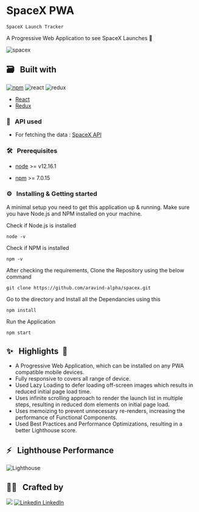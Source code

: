 # SpaceX PWA

`SpaceX Launch Tracker`

A Progressive Web Application to see SpaceX Launches 🚀

![spacex](https://github.com/aravind-alpha/spacex/blob/main/screenshots/Screenshot.png)

## 🗃 &nbsp; Built with

[![npm](https://img.shields.io/npm/v/npm.svg?style=flat-square)](https://www.npmjs.com/package/npm)
![react](https://img.shields.io/badge/frontend-react-61dafb?style=flat&logo=React)
![redux](https://img.shields.io/badge/state-redux-%23DB7093?style=flat&logo=redux)

- [React](https://reactjs.org/)
- [Redux](https://redux.js.org/)

### 🧲 &nbsp; API used

- For fetching the data : [SpaceX API](https://github.com/r-spacex/SpaceX-API)

### 🛠 &nbsp; Prerequisites

- [node](https://nodejs.org/en/) >= v12.16.1

- [npm](https://www.npmjs.com/get-npm) >= 7.0.15

### ⚙️ &nbsp; Installing & Getting started

A minimal setup you need to get this application up & running.
Make sure you have Node.js and NPM installed on your machine. 

Check if Node.js is installed
```shell
node -v
```

Check if NPM is installed
```shell
npm -v
```

After checking the requirements, Clone the Repository using the below command
```shell
git clone https://github.com/aravind-alpha/spacex.git
```

Go to the directory and Install all the Dependancies using this
```shell
npm install
```

Run the Application 
```shell
npm start
```

## ✨ &nbsp; Highlights &nbsp;🎯

- A Progressive Web Application, which can be installed on any PWA compatible mobile devices. 
- Fully responsive to covers all range of device.
- Used Lazy Loading to defer loading off-screen images which results in reduced initial page load time.
- Uses infinite scrolling approach to render the launch list in multiple steps, resulting in reduced dom elements on initial page load.
- Uses memoizing to prevent unnecessary re-renders, increasing the performance of Functional Components.
- Used Best Practices and Performance Optimizations, resulting in a better Lighthouse score.

## ⚡️ &nbsp; Lighthouse Performance

![Lighthouse](https://github.com/aravind-alpha/spacex/blob/main/screenshots/Performance.png)

## 👨‍🍳 &nbsp; Crafted by

[![](https://github.com/aravind-alpha.png?size=50)](https://github.com/aravind-alpha)
[![Linkedin](https://i.stack.imgur.com/gVE0j.png) LinkedIn](https://www.linkedin.com/in/aravind-alpha)